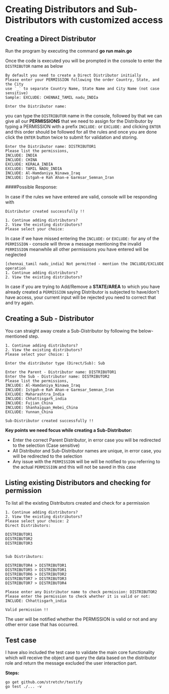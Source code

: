 # Creating Distributors and Sub-Distributors with customized access

## Creating a Direct Distributor

Run the program by executing the command **go run main.go**

Once the code is executed you will be prompted in the console to enter the `DISTRIBUTOR` name as below

```
By default you need to create a Direct Distributor initially
Please enter your PERMISSION following the order Country, State, and the City
use `_` to separate Country Name, State Name and City Name (not case sensitive)
Sample: EXCLUDE: CHENNAI_TAMIL nadu_INDIa 

Enter the Distributor name:

```

you can type the `DISTRIBUTOR` name in the console, followed by that we can give all our **PERMISSIONS** that we need to assign for the Distributor by typing a PERMISSION with a prefix `INCLUDE:` or `EXCLUDE:` and clicking `ENTER` and this order should be followed for all the rules and once you are done click the `ENTER` button twice to submit for validation and storing.

```
Enter the Distributor name: DISTRIBUTOR1
Please list the permissions,
INCLUDE: INDIA
INCLUDE: CHINA
EXCLUDE: KERALA_INDIA
EXCLUDE: TAMIL NADU_INDIA
INCLUDE: Al-Hamdaniya_Ninawa_Iraq
INCLUDE: Istgah-e Rah Ahan-e Garmsar_Semnan_Iran

```



####Possible Response:

In case if the rules we have entered are valid, console will be responding with 

```
Distributor created successfully !!

1. Continue adding distributors?
2. View the existing distributors?
Please select your choice:
```

In case if we have missed entering the `INCLUDE:` or `EXCLUDE:` for any of the `PERMISSION` - console will throw a message mentioning the invalid `PERMISSION` meanwhile all other permissions you have entered will be neglected

```
[chennai_tamil nadu_india] Not permitted - mention the INCLUDE/EXCLUDE operation
1. Continue adding distributors?
2. View the existing distributors? 
```

In case if you are trying to Add/Remove a **STATE/AREA** to which you have already created a `PERMISSION` saying Distributor is subjected to have/don't have access, your current input will be rejected you need to correct that and try again.


## Creating a Sub - Distributor

You can straight away create a Sub-Distributor by following the below-mentioned step.

```
1. Continue adding distributors?
2. View the existing distributors?
Please select your choice: 1

Enter the distributor type (Direct/Sub): Sub

Enter the Parent - Distributor name: DISTRIBUTOR1
Enter the Sub - Distributor name: DISTRIBUTOR2
Please list the permissions,
INCLUDE: Al-Hamdaniya_Ninawa_Iraq
INCLUDE: Istgah-e Rah Ahan-e Garmsar_Semnan_Iran
EXCLUDE: Maharashtra_India
INCLUDE: Chhattisgarh_india
INCLUDE: Fujian_China
INCLUDE: Shanhaiguan_Hebei_China
EXCLUDE: Yunnan_China

Sub-Distributor created successfully !!
```


**Key points we need focus while creating a Sub-Distributor:**

* Enter the correct Parent Distributor, in error case you will be redirected to the selection (Case sensitive)
* All Distributor and Sub-Distributor names are unique, in error case, you will be redirected to the selection
* Any issue with the `PERMISSION` will be will be notified to you referring to the actual `PERMISSION` and this will not be saved in this case


## Listing existing Distributors and checking for permission

To list all the existing Distributors created and check for a permission

```
1. Continue adding distributors?
2. View the existing distributors?
Please select your choice: 2
Direct Distributors:
 
DISTRIBUTOR1
DISTRIBUTOR2
DISTRIBUTOR3


Sub Distributors:

DISTRIBUTOR4 > DISTRIBUTOR1
DISTRIBUTOR5 > DISTRIBUTOR1
DISTRIBUTOR6 > DISTRIBUTOR2
DISTRIBUTOR7 > DISTRIBUTOR3
DISTRIBUTOR7 > DISTRIBUTOR4

Please enter any Distributor name to check permission: DISTRIBUTOR2
Please enter the permission to check whether it is valid or not:
INCLUDE: Chhattisgarh_india

Valid permission !!
```


The user will be notified whether the PERMISSION is valid or not and any other error case that has occurred.


## Test case

I have also included the test case to validate the main core functionality which will receive the object and query the data based on the distributor role and return the message excluded the user interaction part.

**Steps:**

```
go get github.com/stretchr/testify
go test ./... -v
```
